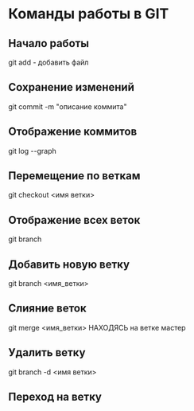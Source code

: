 # Команды работы в GIT

## Начало работы

git add - добавить файл

## Сохранение изменений

git commit -m "описание коммита"

## Отображение коммитов

git log --graph

## Перемещение по веткам

git checkout <имя ветки>

## Отображение всех веток

git branch

## Добавить новую ветку

git branch <имя_ветки>

## Слияние веток
git merge <имя_ветки> НАХОДЯСЬ на ветке мастер

## Удалить ветку
git branch -d <имя ветки>

## Переход на ветку

## 
